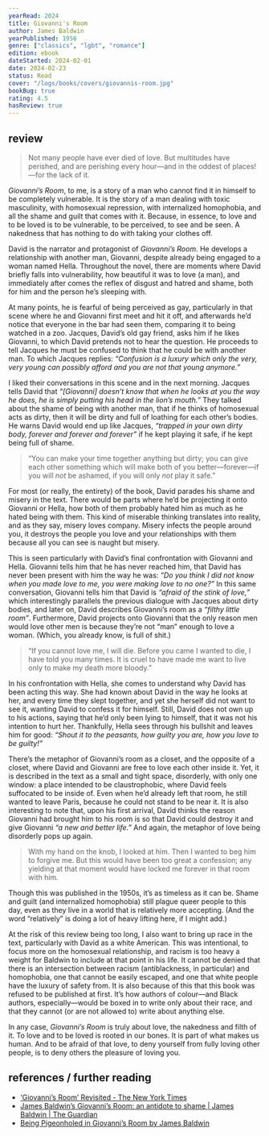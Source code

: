 ```yaml
---
yearRead: 2024
title: Giovanni's Room
author: James Baldwin
yearPublished: 1956
genre: ["classics", "lgbt", "romance"]
edition: ebook
dateStarted: 2024-02-01
date: 2024-02-23
status: Read
cover: "/logs/books/covers/giovannis-room.jpg"
bookBug: true
rating: 4.5
hasReview: true
---
```


## review

> Not many people have ever died of love. But multitudes have perished, and are perishing every hour—and in the oddest of places!—for the lack of it.

*Giovanni’s Room*, to me, is a story of a man who cannot find it in himself to be completely vulnerable. It is the story of a man dealing with toxic masculinity, with homosexual repression, with internalized homophobia, and all the shame and guilt that comes with it. Because, in essence, to love and to be loved is to be vulnerable, to be perceived, to see and be seen. A nakedness that has nothing to do with taking your clothes off.

David is the narrator and protagonist of *Giovanni’s Room*. He develops a relationship with another man, Giovanni, despite already being engaged to a woman named Hella. Throughout the novel, there are moments where David briefly falls into vulnerability, how beautiful it was to love (a man), and immediately after comes the reflex of disgust and hatred and shame, both for him and the person he’s sleeping with.

At many points, he is fearful of being perceived as gay, particularly in that scene where he and Giovanni first meet and hit it off, and afterwards he’d notice that everyone in the bar had seen them, comparing it to being watched in a zoo. Jacques, David’s old gay friend, asks him if he likes Giovanni, to which David pretends not to hear the question. He proceeds to tell Jacques he must be confused to think that he could be with another man. To which Jacques replies: *“Confusion is a luxury which only the very, very young can possibly afford and you are not that young anymore.”*

I liked their conversations in this scene and in the next morning. Jacques tells David that *“[Giovanni] doesn’t know that when he looks at you the way he does, he is simply putting his head in the lion’s mouth.”* They talked about the shame of being with another man, that if he thinks of homosexual acts as dirty, then it will be dirty and full of loathing for each other’s bodies. He warns David would end up like Jacques, *“trapped in your own dirty body, forever and forever and forever”* if he kept playing it safe, if he kept being full of shame.

> “You can make your time together anything but dirty; you can give each other something which will make both of you better—forever—if you will *not* be ashamed, if you will only *not* play it safe.”

For most (or really, the entirety) of the book, David parades his shame and misery in the text. There would be parts where he’d be projecting it onto Giovanni or Hella, how both of them probably hated him as much as he hated being with them. This kind of miserable thinking translates into reality, and as they say, misery loves company. Misery infects the people around you, it destroys the people you love and your relationships with them because all you can see is naught but misery.

This is seen particularly with David’s final confrontation with Giovanni and Hella. Giovanni tells him that he has never reached him, that David has never been present with him the way he was: *“Do you think I did not know when you made love to me, you were making love to no one?”* In this same conversation, Giovanni tells him that David is *“afraid of the stink of love,”* which interestingly parallels the previous dialogue with Jacques about dirty bodies, and later on, David describes Giovanni’s room as a *“filthy little room”*. Furthermore, David projects onto Giovanni that the only reason men would love other men is because they’re not “man” enough to love a woman. (Which, you already know, is full of shit.)

> “If you cannot love me, I will die. Before you came I wanted to die, I have told you many times. It is cruel to have made me want to live only to make my death more bloody.”

In his confrontation with Hella, she comes to understand why David has been acting this way. She had known about David in the way he looks at her, and every time they slept together, and yet she herself did not want to see it, wanting David to confess it for himself. Still, David does not own up to his actions, saying that he’d only been lying to himself, that it was not his intention to hurt her. Thankfully, Hella sees through his bullshit and leaves him for good: *“Shout it to the peasants, how guilty you are, how you love to be guilty!”*

There’s the metaphor of Giovanni’s room as a closet, and the opposite of a closet, where David and Giovanni are free to love each other inside it. Yet, it is described in the text as a small and tight space, disorderly, with only one window: a place intended to be claustrophobic, where David feels suffocated to be inside of. Even when he’d already left that room, he still wanted to leave Paris, because he could not stand to be near it. It is also interesting to note that, upon his first arrival, David thinks the reason Giovanni had brought him to his room is so that David could destroy it and give Giovanni *“a new and better life.”* And again, the metaphor of love being disorderly pops up again.

> With my hand on the knob, I looked at him. Then I wanted to beg him to forgive me. But this would have been too great a confession; any yielding at that moment would have locked me forever in that room with him.

Though this was published in the 1950s, it’s as timeless as it can be. Shame and guilt (and internalized homophobia) still plague queer people to this day, even as they live in a world that is relatively more accepting. (And the word “relatively” is doing a lot of heavy lifting here, if I might add.)

At the risk of this review being too long, I also want to bring up race in the text, particularly with David as a white American. This was intentional, to focus more on the homosexual relationship, and racism is too heavy a weight for Baldwin to include at that point in his life. It cannot be denied that there is an intersection between racism (antiblackness, in particular) and homophobia, one that cannot be easily escaped, and one that white people have the luxury of safety from. It is also because of this that this book was refused to be published at first. It’s how authors of colour—and Black authors, especially—would be boxed in to write only about their race, and that they cannot (or are not allowed to) write about anything else.

In any case, *Giovanni’s Room* is truly about love, the nakedness and filth of it. To love and to be loved is rooted in our bones. It is part of what makes us human. And to be afraid of that love, to deny yourself from fully loving other people, is to deny others the pleasure of loving you.

## references / further reading

- [‘Giovanni’s Room’ Revisited - The New York Times](https://www.nytimes.com/2019/09/05/t-magazine/james-baldwin-giovannis-room.html)
- [James Baldwin’s Giovanni’s Room: an antidote to shame | James Baldwin | The Guardian](https://www.theguardian.com/books/2016/nov/19/james-baldwin-giovannis-room-garth-greenwell-60th-anniversary-gay-novel)
- [Being Pigeonholed in Giovanni’s Room by James Baldwin](https://www.soliloquies.org/post/being-pigeonholed-in-giovanni-s-room-by-james-baldwin)